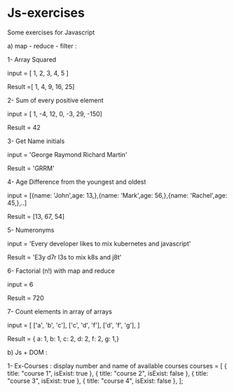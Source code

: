 # Js-exercises
Some exercises for Javascript

a) map - reduce - filter :

  1- Array Squared
  
  input = [ 1, 2, 3, 4, 5 ]
  
  Result =[ 1, 4, 9, 16, 25]
  
  2- Sum of every positive element
  
  input = [ 1, -4, 12, 0, -3, 29, -150]
  
  Result = 42
  
  3- Get Name initials
  
  input = 'George Raymond Richard Martin'
  
  Result = 'GRRM'
  
  4- Age Difference from the youngest and oldest
  
  input = [{name: 'John',age: 13,},{name: 'Mark',age: 56,},{name: 'Rachel',age: 45,},..]
  
  Result = [13, 67, 54]
  
  5- Numeronyms
  
  input = 'Every developer likes to mix kubernetes and javascript'
  
  Result = 'E3y d7r l3s to mix k8s and j8t'
  
  6- Factorial (n!) with map and reduce
  
  input = 6 
  
  Result = 720
  
  7- Count elements in array of arrays
  
  input = [
    ['a', 'b', 'c'],
    ['c', 'd', 'f'],
    ['d', 'f', 'g'],
  ]
  
  Result = { a: 1, b: 1, c: 2, d: 2, f: 2, g: 1,}

b) Js + DOM :

1- Ex-Courses :
display number and name of available courses
courses = [
    { title: "course 1", isExist: true },
    { title: "course 2", isExist: false },
    { title: "course 3", isExist: true },
    { title: "course 4", isExist: false },
];

